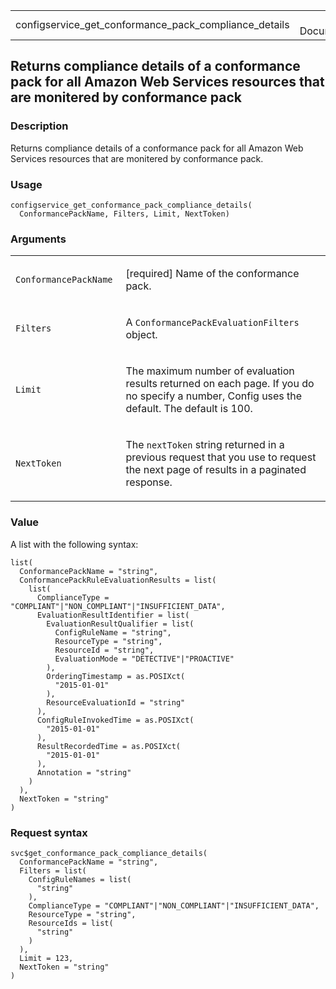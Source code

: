 <table style="width: 100%;">
<tbody>
<tr class="odd">
<td>configservice_get_conformance_pack_compliance_details</td>
<td style="text-align: right;">R Documentation</td>
</tr>
</tbody>
</table>

## Returns compliance details of a conformance pack for all Amazon Web Services resources that are monitered by conformance pack

### Description

Returns compliance details of a conformance pack for all Amazon Web
Services resources that are monitered by conformance pack.

### Usage

    configservice_get_conformance_pack_compliance_details(
      ConformancePackName, Filters, Limit, NextToken)

### Arguments

<table>
<colgroup>
<col style="width: 35%" />
<col style="width: 65%" />
</colgroup>
<tbody>
<tr class="odd">
<td><code
id="configservice_get_conformance_pack_compliance_details_:_ConformancePackName">ConformancePackName</code></td>
<td><p>[required] Name of the conformance pack.</p></td>
</tr>
<tr class="even">
<td><code
id="configservice_get_conformance_pack_compliance_details_:_Filters">Filters</code></td>
<td><p>A <code>ConformancePackEvaluationFilters</code> object.</p></td>
</tr>
<tr class="odd">
<td><code
id="configservice_get_conformance_pack_compliance_details_:_Limit">Limit</code></td>
<td><p>The maximum number of evaluation results returned on each page.
If you do no specify a number, Config uses the default. The default is
100.</p></td>
</tr>
<tr class="even">
<td><code
id="configservice_get_conformance_pack_compliance_details_:_NextToken">NextToken</code></td>
<td><p>The <code>nextToken</code> string returned in a previous request
that you use to request the next page of results in a paginated
response.</p></td>
</tr>
</tbody>
</table>

### Value

A list with the following syntax:

    list(
      ConformancePackName = "string",
      ConformancePackRuleEvaluationResults = list(
        list(
          ComplianceType = "COMPLIANT"|"NON_COMPLIANT"|"INSUFFICIENT_DATA",
          EvaluationResultIdentifier = list(
            EvaluationResultQualifier = list(
              ConfigRuleName = "string",
              ResourceType = "string",
              ResourceId = "string",
              EvaluationMode = "DETECTIVE"|"PROACTIVE"
            ),
            OrderingTimestamp = as.POSIXct(
              "2015-01-01"
            ),
            ResourceEvaluationId = "string"
          ),
          ConfigRuleInvokedTime = as.POSIXct(
            "2015-01-01"
          ),
          ResultRecordedTime = as.POSIXct(
            "2015-01-01"
          ),
          Annotation = "string"
        )
      ),
      NextToken = "string"
    )

### Request syntax

    svc$get_conformance_pack_compliance_details(
      ConformancePackName = "string",
      Filters = list(
        ConfigRuleNames = list(
          "string"
        ),
        ComplianceType = "COMPLIANT"|"NON_COMPLIANT"|"INSUFFICIENT_DATA",
        ResourceType = "string",
        ResourceIds = list(
          "string"
        )
      ),
      Limit = 123,
      NextToken = "string"
    )
